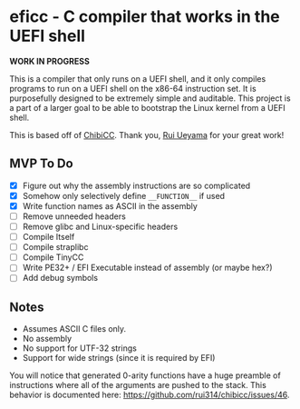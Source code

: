 # eficc - C compiler that works in the UEFI shell

**WORK IN PROGRESS**

This is a compiler that only runs on a UEFI shell, and it only compiles programs
to run on a UEFI shell on the x86-64 instruction set. It is purposefully
designed to be extremely simple and auditable. This project is a part of a
larger goal to be able to bootstrap the Linux kernel from a UEFI shell.

This is based off of [ChibiCC](https://github.com/rui314/chibicc). Thank you,
[Rui Ueyama](@rui314) for your great work!

## MVP To Do

- [x] Figure out why the assembly instructions are so complicated
- [x] Somehow only selectively define `__FUNCTION__` if used
- [x] Write function names as ASCII in the assembly
- [ ] Remove unneeded headers
- [ ] Remove glibc and Linux-specific headers
- [ ] Compile Itself
- [ ] Compile straplibc
- [ ] Compile TinyCC
- [ ] Write PE32+ / EFI Executable instead of assembly (or maybe hex?)
- [ ] Add debug symbols

## Notes

- Assumes ASCII C files only.
- No assembly
- No support for UTF-32 strings
- Support for wide strings (since it is required by EFI)

You will notice that generated 0-arity functions have a huge preamble of
instructions where all of the arguments are pushed to the stack. This behavior
is documented here: https://github.com/rui314/chibicc/issues/46.
